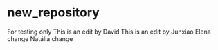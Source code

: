 # new_repository
For testing only
This is an edit by David
This is an edit by Junxiao
Elena change
Natália change
